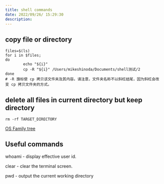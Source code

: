 ```yaml
---
title: shell commands
date: 2022/09/26/ 15:29:30
description: 
---
```


## copy file or directory

```shell
files=$(ls)
for i in $files;
do
        echo "${i}"
        cp -R "${i}" /Users/mikeshinoda/Documents/shell测试/2
done
# -R 旗标使 cp 拷贝该文件夹及其内容。请注意，文件夹名称不以斜杠结尾，因为斜杠会改变 cp 拷贝文件夹的方式。
```

## delete all files in current directory but keep directory

```shell
rm -rf TARGET_DIRECTORY
```

[OS Family tree](https://eylenburg.github.io/os_familytree.htm)

## Useful commands

whoami - display effective user id.

clear - clear the terminal screen.

pwd - output the current working directory
